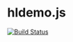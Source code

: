 # hldemo.js

[![Build Status](https://travis-ci.org/Matherunner/hldemojs.svg?branch=master)](https://travis-ci.org/Matherunner/hldemojs)
